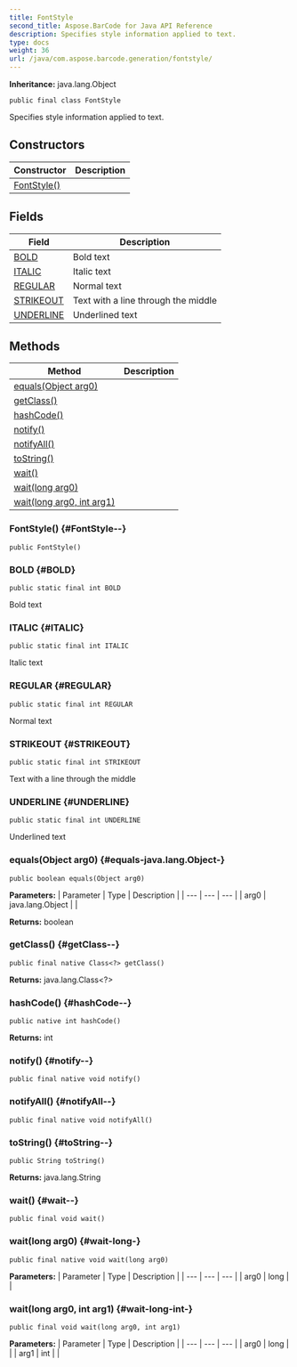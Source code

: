 ```yaml
---
title: FontStyle
second_title: Aspose.BarCode for Java API Reference
description: Specifies style information applied to text.
type: docs
weight: 36
url: /java/com.aspose.barcode.generation/fontstyle/
---
```

**Inheritance:**
java.lang.Object
```
public final class FontStyle
```

Specifies style information applied to text.
## Constructors

| Constructor | Description |
| --- | --- |
| [FontStyle()](#FontStyle--) |  |
## Fields

| Field | Description |
| --- | --- |
| [BOLD](#BOLD) | Bold text |
| [ITALIC](#ITALIC) | Italic text |
| [REGULAR](#REGULAR) | Normal text |
| [STRIKEOUT](#STRIKEOUT) | Text with a line through the middle |
| [UNDERLINE](#UNDERLINE) | Underlined text |
## Methods

| Method | Description |
| --- | --- |
| [equals(Object arg0)](#equals-java.lang.Object-) |  |
| [getClass()](#getClass--) |  |
| [hashCode()](#hashCode--) |  |
| [notify()](#notify--) |  |
| [notifyAll()](#notifyAll--) |  |
| [toString()](#toString--) |  |
| [wait()](#wait--) |  |
| [wait(long arg0)](#wait-long-) |  |
| [wait(long arg0, int arg1)](#wait-long-int-) |  |
### FontStyle() {#FontStyle--}
```
public FontStyle()
```


### BOLD {#BOLD}
```
public static final int BOLD
```


Bold text

### ITALIC {#ITALIC}
```
public static final int ITALIC
```


Italic text

### REGULAR {#REGULAR}
```
public static final int REGULAR
```


Normal text

### STRIKEOUT {#STRIKEOUT}
```
public static final int STRIKEOUT
```


Text with a line through the middle

### UNDERLINE {#UNDERLINE}
```
public static final int UNDERLINE
```


Underlined text

### equals(Object arg0) {#equals-java.lang.Object-}
```
public boolean equals(Object arg0)
```




**Parameters:**
| Parameter | Type | Description |
| --- | --- | --- |
| arg0 | java.lang.Object |  |

**Returns:**
boolean
### getClass() {#getClass--}
```
public final native Class<?> getClass()
```




**Returns:**
java.lang.Class<?>
### hashCode() {#hashCode--}
```
public native int hashCode()
```




**Returns:**
int
### notify() {#notify--}
```
public final native void notify()
```




### notifyAll() {#notifyAll--}
```
public final native void notifyAll()
```




### toString() {#toString--}
```
public String toString()
```




**Returns:**
java.lang.String
### wait() {#wait--}
```
public final void wait()
```




### wait(long arg0) {#wait-long-}
```
public final native void wait(long arg0)
```




**Parameters:**
| Parameter | Type | Description |
| --- | --- | --- |
| arg0 | long |  |

### wait(long arg0, int arg1) {#wait-long-int-}
```
public final void wait(long arg0, int arg1)
```




**Parameters:**
| Parameter | Type | Description |
| --- | --- | --- |
| arg0 | long |  |
| arg1 | int |  |


